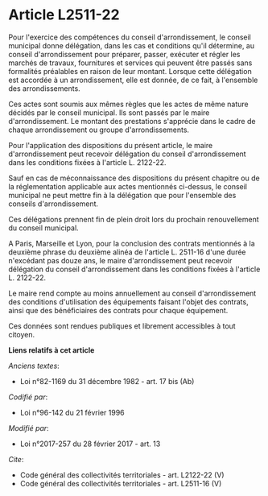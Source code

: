 # Article L2511-22

Pour l'exercice des compétences du conseil d'arrondissement, le conseil municipal donne délégation, dans les cas et
conditions qu'il détermine, au conseil d'arrondissement pour préparer, passer, exécuter et régler les marchés de travaux,
fournitures et services qui peuvent être passés sans formalités préalables en raison de leur montant. Lorsque cette
délégation est accordée à un arrondissement, elle est donnée, de ce fait, à l'ensemble des arrondissements. 

Ces actes sont soumis aux mêmes règles que les actes de même nature décidés par le conseil municipal. Ils sont passés par le
maire d'arrondissement. Le montant des prestations s'apprécie dans le cadre de chaque arrondissement ou groupe
d'arrondissements. 

Pour l'application des dispositions du présent article, le maire d'arrondissement peut recevoir délégation du conseil
d'arrondissement dans les conditions fixées à l'article L. 2122-22. 

Sauf en cas de méconnaissance des dispositions du présent chapitre ou de la réglementation applicable aux actes mentionnés
ci-dessus, le conseil municipal ne peut mettre fin à la délégation que pour l'ensemble des conseils d'arrondissement. 

Ces délégations prennent fin de plein droit lors du prochain renouvellement du conseil municipal. 

A Paris, Marseille et Lyon, pour la conclusion des contrats mentionnés à la deuxième phrase du deuxième alinéa de l'article
L. 2511-16 d'une durée n'excédant pas douze ans, le maire d'arrondissement peut recevoir délégation du conseil
d'arrondissement dans les conditions fixées à l'article L. 2122-22. 

Le maire rend compte au moins annuellement au conseil d'arrondissement des conditions d'utilisation des équipements faisant
l'objet des contrats, ainsi que des bénéficiaires des contrats pour chaque équipement. 

Ces données sont rendues publiques et librement accessibles à tout citoyen.

**Liens relatifs à cet article**

_Anciens textes_:

  - Loi n°82-1169 du 31 décembre 1982 - art. 17 bis (Ab)

_Codifié par_:

  - Loi n°96-142 du 21 février 1996

_Modifié par_:

  - Loi n°2017-257 du 28 février 2017 - art. 13

_Cite_:

  - Code général des collectivités territoriales - art. L2122-22 (V)
  - Code général des collectivités territoriales - art. L2511-16 (V)
